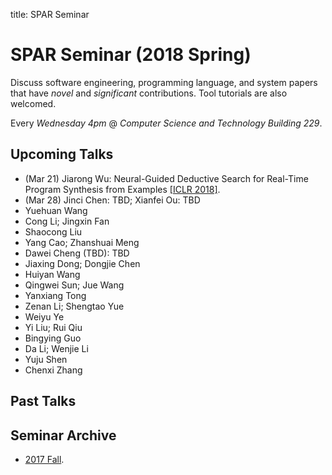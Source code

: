 title: SPAR Seminar

# SPAR Seminar (2018 Spring)

Discuss software engineering, programming language, and system papers that have *novel* and *significant* contributions. Tool tutorials are also welcomed.

Every *Wednesday 4pm* @ *Computer Science and Technology Building 229*.

## Upcoming Talks

* (Mar 21) Jiarong Wu: Neural-Guided Deductive Search for Real-Time Program Synthesis from Examples [[ICLR 2018]](https://openreview.net/forum?id=rywDjg-RW).
* (Mar 28) Jinci Chen: TBD; Xianfei Ou: TBD
* Yuehuan Wang
* Cong Li; Jingxin Fan
* Shaocong Liu
* Yang Cao; Zhanshuai Meng
* Dawei Cheng (TBD): TBD
* Jiaxing Dong; Dongjie Chen
* Huiyan Wang
* Qingwei Sun; Jue Wang
* Yanxiang Tong
* Zenan Li; Shengtao Yue
* Weiyu Ye
* Yi Liu; Rui Qiu
* Bingying Guo
* Da Li; Wenjie Li
* Yuju Shen
* Chenxi Zhang

## Past Talks

## Seminar Archive

* [2017 Fall](2017fall).
